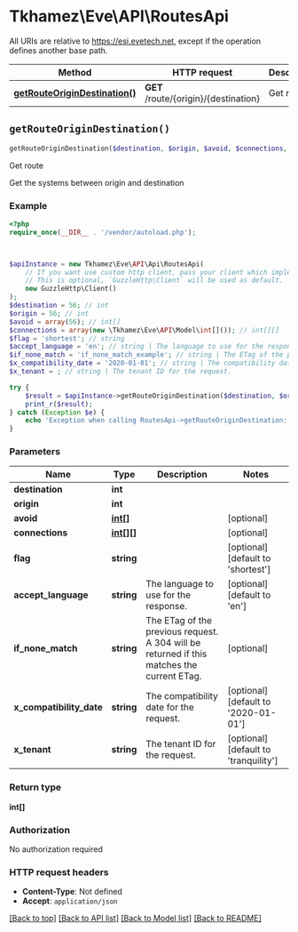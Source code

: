 # Tkhamez\Eve\API\RoutesApi

All URIs are relative to https://esi.evetech.net, except if the operation defines another base path.

| Method | HTTP request | Description |
| ------------- | ------------- | ------------- |
| [**getRouteOriginDestination()**](RoutesApi.md#getRouteOriginDestination) | **GET** /route/{origin}/{destination} | Get route |


## `getRouteOriginDestination()`

```php
getRouteOriginDestination($destination, $origin, $avoid, $connections, $flag, $accept_language, $if_none_match, $x_compatibility_date, $x_tenant): int[]
```

Get route

Get the systems between origin and destination

### Example

```php
<?php
require_once(__DIR__ . '/vendor/autoload.php');



$apiInstance = new Tkhamez\Eve\API\Api\RoutesApi(
    // If you want use custom http client, pass your client which implements `GuzzleHttp\ClientInterface`.
    // This is optional, `GuzzleHttp\Client` will be used as default.
    new GuzzleHttp\Client()
);
$destination = 56; // int
$origin = 56; // int
$avoid = array(56); // int[]
$connections = array(new \Tkhamez\Eve\API\Model\int[]()); // int[][]
$flag = 'shortest'; // string
$accept_language = 'en'; // string | The language to use for the response.
$if_none_match = 'if_none_match_example'; // string | The ETag of the previous request. A 304 will be returned if this matches the current ETag.
$x_compatibility_date = '2020-01-01'; // string | The compatibility date for the request.
$x_tenant = ; // string | The tenant ID for the request.

try {
    $result = $apiInstance->getRouteOriginDestination($destination, $origin, $avoid, $connections, $flag, $accept_language, $if_none_match, $x_compatibility_date, $x_tenant);
    print_r($result);
} catch (Exception $e) {
    echo 'Exception when calling RoutesApi->getRouteOriginDestination: ', $e->getMessage(), PHP_EOL;
}
```

### Parameters

| Name | Type | Description  | Notes |
| ------------- | ------------- | ------------- | ------------- |
| **destination** | **int**|  | |
| **origin** | **int**|  | |
| **avoid** | [**int[]**](../Model/int.md)|  | [optional] |
| **connections** | [**int[][]**](../Model/int[].md)|  | [optional] |
| **flag** | **string**|  | [optional] [default to &#39;shortest&#39;] |
| **accept_language** | **string**| The language to use for the response. | [optional] [default to &#39;en&#39;] |
| **if_none_match** | **string**| The ETag of the previous request. A 304 will be returned if this matches the current ETag. | [optional] |
| **x_compatibility_date** | **string**| The compatibility date for the request. | [optional] [default to &#39;2020-01-01&#39;] |
| **x_tenant** | **string**| The tenant ID for the request. | [optional] [default to &#39;tranquility&#39;] |

### Return type

**int[]**

### Authorization

No authorization required

### HTTP request headers

- **Content-Type**: Not defined
- **Accept**: `application/json`

[[Back to top]](#) [[Back to API list]](../../README.md#endpoints)
[[Back to Model list]](../../README.md#models)
[[Back to README]](../../README.md)

